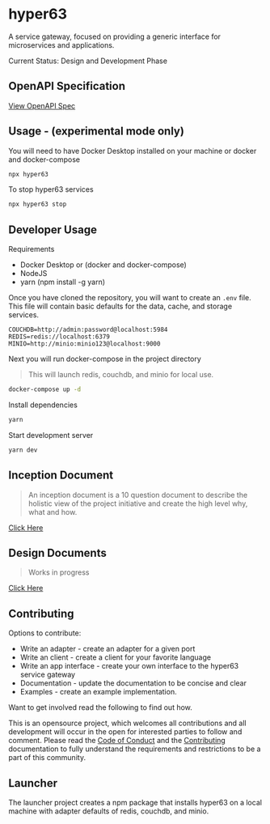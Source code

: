 # hyper63

A service gateway, focused on providing a generic interface for microservices and applications.

Current Status: Design and Development Phase

## OpenAPI Specification

[View OpenAPI Spec](https://petstore.swagger.io/?url=https://raw.githubusercontent.com/hyper63/hyper63/main/swagger.yml)

## Usage - (experimental mode only)

You will need to have Docker Desktop installed on your machine or docker and docker-compose

```sh
npx hyper63
```

To stop hyper63 services

```sh
npx hyper63 stop
```

## Developer Usage

Requirements

- Docker Desktop or (docker and docker-compose)
- NodeJS
- yarn (npm install -g yarn)

Once you have cloned the repository, you will want to create an `.env` file. This file will contain basic defaults for the data, cache, and storage services.

```
COUCHDB=http://admin:password@localhost:5984
REDIS=redis://localhost:6379
MINIO=http://minio:minio123@localhost:9000
```

Next you will run docker-compose in the project directory

> This will launch redis, couchdb, and minio for local use.

```sh
docker-compose up -d
```

Install dependencies

```sh
yarn
```

Start development server

```sh
yarn dev
```

## Inception Document

> An inception document is a 10 question document to describe the holistic view of the project initiative and create the high level why, what and how.

[Click Here](inception.md)

## Design Documents

> Works in progress

[Click Here](design.md)

## Contributing

Options to contribute:

- Write an adapter - create an adapter for a given port
- Write an client - create a client for your favorite language
- Write an app interface - create your own interface to the hyper63 service gateway
- Documentation - update the documentation to be concise and clear
- Examples - create an example implementation.

Want to get involved read the following to find out how.

This is an opensource project, which welcomes all contributions and all development will occur in the open for interested parties to follow and comment. Please read the [Code of Conduct](CODE_OF_CONDUCT.md) and the [Contributing](contributing.md) documentation to fully understand the requirements and restrictions to be a part of this community.

## Launcher

The launcher project creates a npm package that installs hyper63 on a local machine with adapter defaults of redis, couchdb, and minio.
